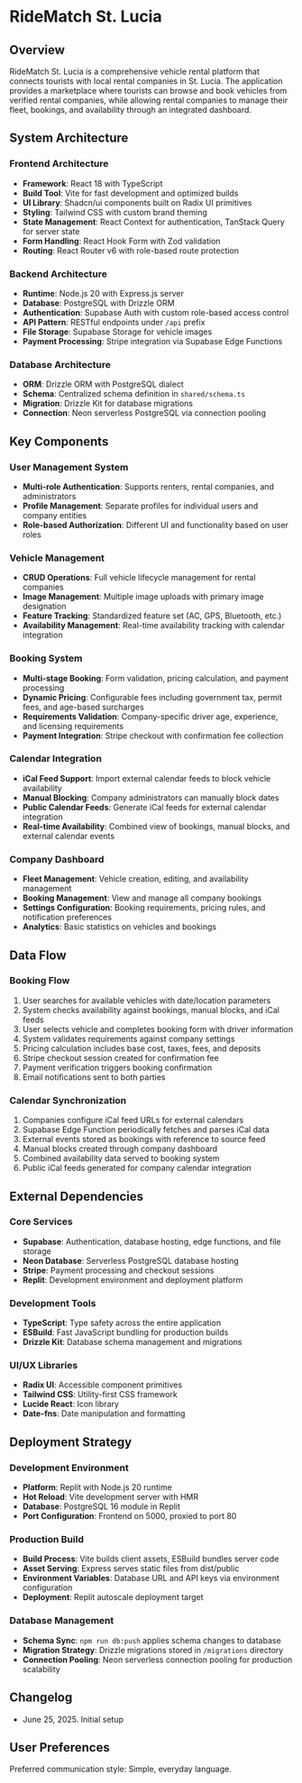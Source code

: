 # RideMatch St. Lucia

## Overview

RideMatch St. Lucia is a comprehensive vehicle rental platform that connects tourists with local rental companies in St. Lucia. The application provides a marketplace where tourists can browse and book vehicles from verified rental companies, while allowing rental companies to manage their fleet, bookings, and availability through an integrated dashboard.

## System Architecture

### Frontend Architecture
- **Framework**: React 18 with TypeScript
- **Build Tool**: Vite for fast development and optimized builds
- **UI Library**: Shadcn/ui components built on Radix UI primitives
- **Styling**: Tailwind CSS with custom brand theming
- **State Management**: React Context for authentication, TanStack Query for server state
- **Form Handling**: React Hook Form with Zod validation
- **Routing**: React Router v6 with role-based route protection

### Backend Architecture
- **Runtime**: Node.js 20 with Express.js server
- **Database**: PostgreSQL with Drizzle ORM
- **Authentication**: Supabase Auth with custom role-based access control
- **API Pattern**: RESTful endpoints under `/api` prefix
- **File Storage**: Supabase Storage for vehicle images
- **Payment Processing**: Stripe integration via Supabase Edge Functions

### Database Architecture
- **ORM**: Drizzle ORM with PostgreSQL dialect
- **Schema**: Centralized schema definition in `shared/schema.ts`
- **Migration**: Drizzle Kit for database migrations
- **Connection**: Neon serverless PostgreSQL via connection pooling

## Key Components

### User Management System
- **Multi-role Authentication**: Supports renters, rental companies, and administrators
- **Profile Management**: Separate profiles for individual users and company entities
- **Role-based Authorization**: Different UI and functionality based on user roles

### Vehicle Management
- **CRUD Operations**: Full vehicle lifecycle management for rental companies
- **Image Management**: Multiple image uploads with primary image designation
- **Feature Tracking**: Standardized feature set (AC, GPS, Bluetooth, etc.)
- **Availability Management**: Real-time availability tracking with calendar integration

### Booking System
- **Multi-stage Booking**: Form validation, pricing calculation, and payment processing
- **Dynamic Pricing**: Configurable fees including government tax, permit fees, and age-based surcharges
- **Requirements Validation**: Company-specific driver age, experience, and licensing requirements
- **Payment Integration**: Stripe checkout with confirmation fee collection

### Calendar Integration
- **iCal Feed Support**: Import external calendar feeds to block vehicle availability
- **Manual Blocking**: Company administrators can manually block dates
- **Public Calendar Feeds**: Generate iCal feeds for external calendar integration
- **Real-time Availability**: Combined view of bookings, manual blocks, and external calendar events

### Company Dashboard
- **Fleet Management**: Vehicle creation, editing, and availability management
- **Booking Management**: View and manage all company bookings
- **Settings Configuration**: Booking requirements, pricing rules, and notification preferences
- **Analytics**: Basic statistics on vehicles and bookings

## Data Flow

### Booking Flow
1. User searches for available vehicles with date/location parameters
2. System checks availability against bookings, manual blocks, and iCal feeds
3. User selects vehicle and completes booking form with driver information
4. System validates requirements against company settings
5. Pricing calculation includes base cost, taxes, fees, and deposits
6. Stripe checkout session created for confirmation fee
7. Payment verification triggers booking confirmation
8. Email notifications sent to both parties

### Calendar Synchronization
1. Companies configure iCal feed URLs for external calendars
2. Supabase Edge Function periodically fetches and parses iCal data
3. External events stored as bookings with reference to source feed
4. Manual blocks created through company dashboard
5. Combined availability data served to booking system
6. Public iCal feeds generated for company calendar integration

## External Dependencies

### Core Services
- **Supabase**: Authentication, database hosting, edge functions, and file storage
- **Neon Database**: Serverless PostgreSQL database hosting
- **Stripe**: Payment processing and checkout sessions
- **Replit**: Development environment and deployment platform

### Development Tools
- **TypeScript**: Type safety across the entire application
- **ESBuild**: Fast JavaScript bundling for production builds
- **Drizzle Kit**: Database schema management and migrations

### UI/UX Libraries
- **Radix UI**: Accessible component primitives
- **Tailwind CSS**: Utility-first CSS framework
- **Lucide React**: Icon library
- **Date-fns**: Date manipulation and formatting

## Deployment Strategy

### Development Environment
- **Platform**: Replit with Node.js 20 runtime
- **Hot Reload**: Vite development server with HMR
- **Database**: PostgreSQL 16 module in Replit
- **Port Configuration**: Frontend on 5000, proxied to port 80

### Production Build
- **Build Process**: Vite builds client assets, ESBuild bundles server code
- **Asset Serving**: Express serves static files from dist/public
- **Environment Variables**: Database URL and API keys via environment configuration
- **Deployment**: Replit autoscale deployment target

### Database Management
- **Schema Sync**: `npm run db:push` applies schema changes to database
- **Migration Strategy**: Drizzle migrations stored in `/migrations` directory
- **Connection Pooling**: Neon serverless connection pooling for production scalability

## Changelog
- June 25, 2025. Initial setup

## User Preferences

Preferred communication style: Simple, everyday language.